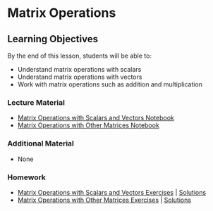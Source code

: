 # Matrix Operations

## Learning Objectives
By the end of this lesson, students will be able to:
- Understand matrix operations with scalars
- Understand matrix operations with vectors
- Work with matrix operations such as addition and multiplication

### Lecture Material
- [Matrix Operations with Scalars and Vectors Notebook](matrix_ops_scalars_vectors.ipynb)
- [Matrix Operations with Other Matrices Notebook](matrix_ops_other_matrices.ipynb)  

### Additional Material
- None

### Homework
- [Matrix Operations with Scalars and Vectors Exercises](homework/matrix_ops_other_matrices_exercises.ipynb) | [Solutions](homework/matrix_ops_other_matrices_exercises%20(solutions).ipynb)  
- [Matrix Operations with Other Matrices Exercises](homework/matrix_ops_scalars_vectors_exercises.ipynb) | [Solutions](homework/matrix_ops_scalars_vectors_exercises%20(solutions).ipynb)  
